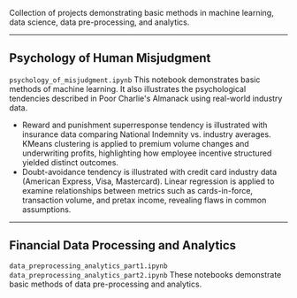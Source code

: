 Collection of projects demonstrating basic methods in machine learning, data science, data pre-processing, and analytics.

---

## Psychology of Human Misjudgment
`psychology_of_misjudgment.ipynb`
This notebook demonstrates basic methods of machine learning. It also illustrates the psychological tendencies described in Poor Charlie's Almanack using real-world industry data.
- Reward and punishment superresponse tendency is illustrated with insurance data comparing National Indemnity vs. industry averages. KMeans clustering is applied to premium volume changes and underwriting profits, highlighting how employee incentive structured yielded distinct outcomes.
- Doubt-avoidance tendency is illustrated with credit card industry data (American Express, Visa, Mastercard). Linear regression is applied to examine relationships between metrics such as cards-in-force, transaction volume, and pretax income, revealing flaws in common assumptions.

---
## Financial Data Processing and Analytics
`data_preprocessing_analytics_part1.ipynb`
`data_preprocessing_analytics_part2.ipynb`
These notebooks demonstrate basic methods of data pre-processing and analytics. 
